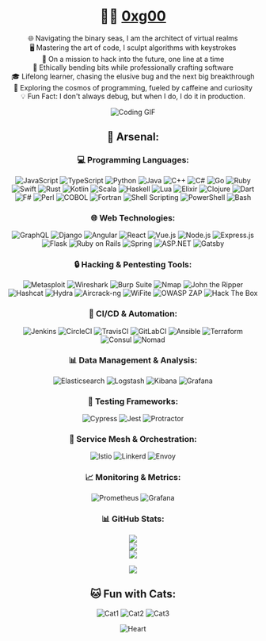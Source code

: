 <!--- Personal Banner with Stickers & Animated GIF --->

<div align="center">

  # 👨‍💻 [0xg00](https://github.com/0xg00)

  🌐 Navigating the binary seas, I am the architect of virtual realms <br>
  🖥️ Mastering the art of code, I sculpt algorithms with keystrokes <br>
  🚀 On a mission to hack into the future, one line at a time <br>
  💼 Ethically bending bits while professionally crafting software <br>
  🎓 Lifelong learner, chasing the elusive bug and the next big breakthrough <br>
  🌌 Exploring the cosmos of programming, fueled by caffeine and curiosity <br>
  💡 Fun Fact: I don't always debug, but when I do, I do it in production. <br>

  <!--- Animated GIF: Replace 'your_gif_link_here' with the link to your animated GIF --->
  ![Coding GIF](https://media.giphy.com/media/vFKqnCdLPNOKc/giphy.gif)

<!--- Programming & Hacking Tech Arsenal Section --->

## 🚀 Arsenal:

<!--- Programming Languages --->
### 💻 Programming Languages:
![JavaScript](https://img.shields.io/badge/JavaScript-F7DF1E?style=for-the-badge&logo=javascript&logoColor=black) ![TypeScript](https://img.shields.io/badge/TypeScript-007ACC?style=for-the-badge&logo=typescript&logoColor=white) ![Python](https://img.shields.io/badge/Python-3776AB?style=for-the-badge&logo=python&logoColor=white) ![Java](https://img.shields.io/badge/Java-007396?style=for-the-badge&logo=java&logoColor=white) ![C++](https://img.shields.io/badge/C++-00599C?style=for-the-badge&logo=c%2B%2B&logoColor=white) ![C#](https://img.shields.io/badge/C%23-239120?style=for-the-badge&logo=c-sharp&logoColor=white) ![Go](https://img.shields.io/badge/Go-00ADD8?style=for-the-badge&logo=go&logoColor=white) ![Ruby](https://img.shields.io/badge/Ruby-CC342D?style=for-the-badge&logo=ruby&logoColor=white) ![Swift](https://img.shields.io/badge/Swift-FA7343?style=for-the-badge&logo=swift&logoColor=white) ![Rust](https://img.shields.io/badge/Rust-black?style=for-the-badge&logo=rust&logoColor=#E57324) ![Kotlin](https://img.shields.io/badge/Kotlin-0095D5?style=for-the-badge&logo=kotlin&logoColor=white) ![Scala](https://img.shields.io/badge/Scala-DC322F?style=for-the-badge&logo=scala&logoColor=white) ![Haskell](https://img.shields.io/badge/Haskell-5D4F85?style=for-the-badge&logo=haskell&logoColor=white) ![Lua](https://img.shields.io/badge/Lua-2C2D72?style=for-the-badge&logo=lua&logoColor=white) ![Elixir](https://img.shields.io/badge/Elixir-4B275F?style=for-the-badge&logo=elixir&logoColor=white) ![Clojure](https://img.shields.io/badge/Clojure-5881D8?style=for-the-badge&logo=clojure&logoColor=white) ![Dart](https://img.shields.io/badge/Dart-0175C2?style=for-the-badge&logo=dart&logoColor=white) ![F#](https://img.shields.io/badge/F%23-378BAC?style=for-the-badge&logo=f-sharp&logoColor=white) ![Perl](https://img.shields.io/badge/Perl-39457E?style=for-the-badge&logo=perl&logoColor=white) ![COBOL](https://img.shields.io/badge/COBOL-555?style=for-the-badge&logo=cobol&logoColor=white) ![Fortran](https://img.shields.io/badge/Fortran-734F96?style=for-the-badge&logo=fortran&logoColor=white) ![Shell Scripting](https://img.shields.io/badge/Shell_Scripting-121011?style=for-the-badge&logo=gnu-bash&logoColor=white) ![PowerShell](https://img.shields.io/badge/PowerShell-5391FE?style=for-the-badge&logo=powershell&logoColor=white) ![Bash](https://img.shields.io/badge/Bash-4EAA25?style=for-the-badge&logo=gnu-bash&logoColor=white)

<!--- Web Technologies --->
### 🌐 Web Technologies:
![GraphQL](https://img.shields.io/badge/GraphQL-E10098?style=for-the-badge&logo=graphql&logoColor=white) ![Django](https://img.shields.io/badge/Django-092E20?style=for-the-badge&logo=django&logoColor=white) ![Angular](https://img.shields.io/badge/Angular-DD0031?style=for-the-badge&logo=angular&logoColor=white) ![React](https://img.shields.io/badge/React-61DAFB?style=for-the-badge&logo=react&logoColor=white) ![Vue.js](https://img.shields.io/badge/Vue.js-35495E?style=for-the-badge&logo=vuedotjs&logoColor=4FC08D) ![Node.js](https://img.shields.io/badge/Node.js-6DA55F?style=for-the-badge&logo=node.js&logoColor=white) ![Express.js](https://img.shields.io/badge/Express.js-404D59?style=for-the-badge&logo=express&logoColor=61DAFB) ![Flask](https://img.shields.io/badge/Flask-000000?style=for-the-badge&logo=flask&logoColor=white) ![Ruby on Rails](https://img.shields.io/badge/Ruby%20on%20Rails-CC0000?style=for-the-badge&logo=ruby-on-rails&logoColor=white) ![Spring](https://img.shields.io/badge/Spring-6DB33F?style=for-the-badge&logo=spring&logoColor=white) ![ASP.NET](https://img.shields.io/badge/ASP.NET-512BD4?style=for-the-badge&logo=.net&logoColor=white) ![Gatsby](https://img.shields.io/badge/Gatsby-663399?style=for-the-badge&logo=gatsby&logoColor=white)

<!--- Hacking & Pentesting Tools --->
### 🔒 Hacking & Pentesting Tools:
![Metasploit](https://img.shields.io/badge/Metasploit-239120?style=for-the-badge&logo=metasploit&logoColor=white) ![Wireshark](https://img.shields.io/badge/Wireshark-1679A7?style=for-the-badge&logo=wireshark&logoColor=white) ![Burp Suite](https://img.shields.io/badge/Burp%20Suite-FFD13E?style=for-the-badge&logo=burp&logoColor=black) ![Nmap](https://img.shields.io/badge/Nmap-7F51FF?style=for-the-badge&logo=nmap&logoColor=white) ![John the Ripper](https://img.shields.io/badge/John%20the%20Ripper-FF6600?style=for-the-badge) ![Hashcat](https://img.shields.io/badge/Hashcat-3498DB?style=for-the-badge&logo=hashcat&logoColor=white) ![Hydra](https://img.shields.io/badge/Hydra-FF4500?style=for-the-badge&logo=hydra&logoColor=white) ![Aircrack-ng](https://img.shields.io/badge/Aircrack--ng-9F025B?style=for-the-badge&logo=aircrack-ng&logoColor=white) ![WiFite](https://img.shields.io/badge/WiFite-00599C?style=for-the-badge) ![OWASP ZAP](https://img.shields.io/badge/OWASP%20ZAP-2E4E9E?style=for-the-badge&logo=owasp&logoColor=white) ![Hack The Box](https://img.shields.io/badge/Hack%20The%20Box-1A1A1A?style=for-the-badge&logo=hack-the-box&logoColor=white)

<!--- CI/CD & Automation --->
### 🤖 CI/CD & Automation:
![Jenkins](https://img.shields.io/badge/Jenkins-D24939?style=for-the-badge&logo=jenkins&logoColor=white) ![CircleCI](https://img.shields.io/badge/CircleCI-343434?style=for-the-badge&logo=circleci&logoColor=white) ![TravisCI](https://img.shields.io/badge/TravisCI-3EAAAF?style=for-the-badge&logo=travisci&logoColor=white) ![GitLabCI](https://img.shields.io/badge/GitLab%20CI-FCA121?style=for-the-badge&logo=gitlab&logoColor=white) ![Ansible](https://img.shields.io/badge/Ansible-EE0000?style=for-the-badge&logo=ansible&logoColor=white) ![Terraform](https://img.shields.io/badge/Terraform-623CE4?style=for-the-badge&logo=terraform&logoColor=white) ![Consul](https://img.shields.io/badge/Consul-CA2171?style=for-the-badge&logo=consul&logoColor=white) ![Nomad](https://img.shields.io/badge/Nomad-00ADD8?style=for-the-badge&logo=hashicorp&logoColor=white)

<!--- Data Management & Analysis --->
### 📊 Data Management & Analysis:
![Elasticsearch](https://img.shields.io/badge/Elasticsearch-005571?style=for-the-badge&logo=elasticsearch&logoColor=white) ![Logstash](https://img.shields.io/badge/Logstash-005571?style=for-the-badge&logo=logstash&logoColor=white) ![Kibana](https://img.shields.io/badge/Kibana-005571?style=for-the-badge&logo=kibana&logoColor=white) ![Grafana](https://img.shields.io/badge/Grafana-F46800?style=for-the-badge&logo=grafana&logoColor=white)

<!--- Testing Frameworks --->
### 🧪 Testing Frameworks:
![Cypress](https://img.shields.io/badge/Cypress-17202C?style=for-the-badge&logo=cypress&logoColor=white) ![Jest](https://img.shields.io/badge/Jest-C21325?style=for-the-badge&logo=jest&logoColor=white) ![Protractor](https://img.shields.io/badge/Protractor-0D9400?style=for-the-badge&logo=protractor&logoColor=white)

<!--- Service Mesh & Orchestration --->
### 🚢 Service Mesh & Orchestration:
![Istio](https://img.shields.io/badge/Istio-0D101E?style=for-the-badge&logo=istio&logoColor=white) ![Linkerd](https://img.shields.io/badge/Linkerd-0A4D6B?style=for-the-badge&logo=linkerd&logoColor=white) ![Envoy](https://img.shields.io/badge/Envoy-EEEEEE?style=for-the-badge&logo=envoy&logoColor=black)

<!--- Monitoring & Metrics --->
### 📈 Monitoring & Metrics:
![Prometheus](https://img.shields.io/badge/Prometheus-E6522C?style=for-the-badge&logo=prometheus&logoColor=white) ![Grafana](https://img.shields.io/badge/Grafana-F46800?style=for-the-badge&logo=grafana&logoColor=white)

  <!--- GitHub Stats --->
  ### 📊 GitHub Stats:
  ![](https://github-readme-stats.vercel.app/api?username=0xg00&theme=dark&hide_border=false&include_all_commits=false&count_private=false)<br/>
  ![](https://github-readme-streak-stats.herokuapp.com/?user=0xg00&theme=dark&hide_border=false)<br/>
  ![](https://github-readme-stats.vercel.app/api/top-langs/?username=0xg00&theme=dark&hide_border=false&include_all_commits=false&count_private=false&layout=compact)

  <!--- Profile Views Counter --->
  ![](https://komarev.com/ghpvc/?username=0xg00&color=blueviolet)

  <!--- Cats Section --->
  ## 🐱 Fun with Cats:
  ![Cat1](https://cataas.com/cat?type=square&color=blue)
  ![Cat2](https://cataas.com/cat?type=square&color=orange)
  ![Cat3](https://cataas.com/cat?type=square&color=green)

![Heart](https://i.imgur.com/RQLAHk3.png)

</div>
